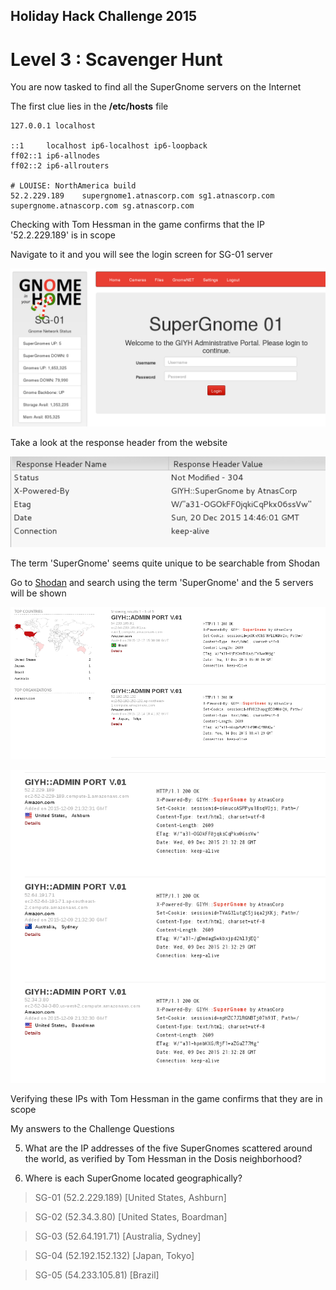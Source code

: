 ## Holiday Hack Challenge 2015
# Level 3 : Scavenger Hunt

You are now tasked to find all the SuperGnome servers on the Internet

The first clue lies in the **/etc/hosts** file

```
127.0.0.1 localhost

::1     localhost ip6-localhost ip6-loopback
ff02::1 ip6-allnodes
ff02::2 ip6-allrouters

# LOUISE: NorthAmerica build
52.2.229.189    supergnome1.atnascorp.com sg1.atnascorp.com supergnome.atnascorp.com sg.atnascorp.com
```

Checking with Tom Hessman in the game confirms that the IP '52.2.229.189' is in scope

Navigate to it and you will see the login screen for SG-01 server

![sg01](img/01.png)

Take a look at the response header from the website

![02](img/02.png)

The term 'SuperGnome' seems quite unique to be searchable from Shodan

Go to [Shodan](https://www.shodan.io/) and search using the term 'SuperGnome' and the 5 servers will be shown

![03](img/03.png)

![04](img/04.png)

Verifying these IPs with Tom Hessman in the game confirms that they are in scope

My answers to the Challenge Questions

5) What are the IP addresses of the five SuperGnomes scattered around the world, as verified by Tom Hessman in the Dosis neighborhood?

6) Where is each SuperGnome located geographically?

> SG-01 (52.2.229.189) 	[United States, Ashburn]

> SG-02 (52.34.3.80)		[United States, Boardman]

> SG-03 (52.64.191.71)	[Australia, Sydney]

> SG-04 (52.192.152.132)	[Japan, Tokyo]

> SG-05 (54.233.105.81)	[Brazil]
